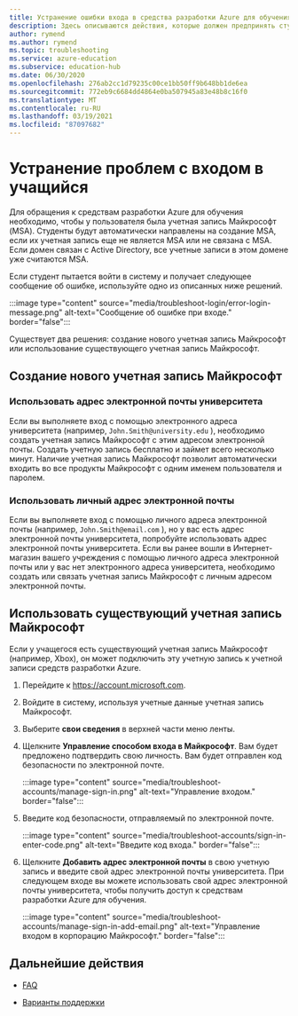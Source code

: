 ```yaml
---
title: Устранение ошибки входа в средства разработки Azure для обучения
description: Здесь описываются действия, которые должен предпринять студент при получении сообщения об ошибке при входе в средства разработки Azure для обучения.
author: rymend
ms.author: rymend
ms.topic: troubleshooting
ms.service: azure-education
ms.subservice: education-hub
ms.date: 06/30/2020
ms.openlocfilehash: 276ab2cc1d79235c00ce1bb50ff9b648bb1de6ea
ms.sourcegitcommit: 772eb9c6684dd4864e0ba507945a83e48b8c16f0
ms.translationtype: MT
ms.contentlocale: ru-RU
ms.lasthandoff: 03/19/2021
ms.locfileid: "87097682"
---
```

# <a name="troubleshooting-student-login-issues"></a>Устранение проблем с входом в учащийся
Для обращения к средствам разработки Azure для обучения необходимо, чтобы у пользователя была учетная запись Майкрософт (MSA). Студенты будут автоматически направлены на создание MSA, если их учетная запись еще не является MSA или не связана с MSA. Если домен связан с Active Directory, все учетные записи в этом домене уже считаются MSA.

Если студент пытается войти в систему и получает следующее сообщение об ошибке, используйте одно из описанных ниже решений.

:::image type="content" source="media/troubleshoot-login/error-login-message.png" alt-text="Сообщение об ошибке при входе." border="false":::

Существует два решения: создание нового учетная запись Майкрософт или использование существующего учетная запись Майкрософт.

## <a name="create-a-new-microsoft-account"></a>Создание нового учетная запись Майкрософт
### <a name="use-a-university-email-address"></a>Использовать адрес электронной почты университета
Если вы выполняете вход с помощью электронного адреса университета (например, `John.Smith@university.edu` ), необходимо создать учетная запись Майкрософт с этим адресом электронной почты. Создать учетную запись бесплатно и займет всего несколько минут. Наличие учетная запись Майкрософт позволит автоматически входить во все продукты Майкрософт с одним именем пользователя и паролем.

### <a name="use-a-personal-email-address"></a>Использовать личный адрес электронной почты
Если вы выполняете вход с помощью личного адреса электронной почты (например, `John.Smith@email.com` ), но у вас есть адрес электронной почты университета, попробуйте использовать адрес электронной почты университета. Если вы ранее вошли в Интернет-магазин вашего учреждения с помощью личного адреса электронной почты или у вас нет электронного адреса университета, необходимо создать или связать учетная запись Майкрософт с личным адресом электронной почты.

## <a name="use-an-existing-microsoft-account"></a>Использовать существующий учетная запись Майкрософт
Если у учащегося есть существующий учетная запись Майкрософт (например, Xbox), он может подключить эту учетную запись к учетной записи средств разработки Azure.

1. Перейдите к https://account.microsoft.com.
1. Войдите в систему, используя учетные данные учетная запись Майкрософт.
1. Выберите **свои сведения** в верхней части меню ленты.

1. Щелкните **Управление способом входа в Майкрософт**. Вам будет предложено подтвердить свою личность. Вам будет отправлен код безопасности по электронной почте.

    :::image type="content" source="media/troubleshoot-accounts/manage-sign-in.png" alt-text="Управление входом." border="false":::

1. Введите код безопасности, отправляемый по электронной почте.

    :::image type="content" source="media/troubleshoot-accounts/sign-in-enter-code.png" alt-text="Введите код входа." border="false":::

1. Щелкните **Добавить адрес электронной почты** в свою учетную запись и введите свой адрес электронной почты университета.
При следующем входе вы можете использовать свой адрес электронной почты университета, чтобы получить доступ к средствам разработки Azure для обучения.

    :::image type="content" source="media/troubleshoot-accounts/manage-sign-in-add-email.png" alt-text="Управление входом в корпорацию Майкрософт." border="false":::

## <a name="next-steps"></a>Дальнейшие действия
- [FAQ](program-faq.md)

- [Варианты поддержки](program-support.md)
